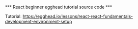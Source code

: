 *** React beginner egghead tutorial source code ***

Tutorial: https://egghead.io/lessons/react-react-fundamentals-development-environment-setup

